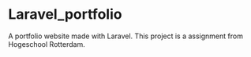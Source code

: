 # Laravel_portfolio
A portfolio website made with Laravel. This project is a assignment from Hogeschool Rotterdam.
